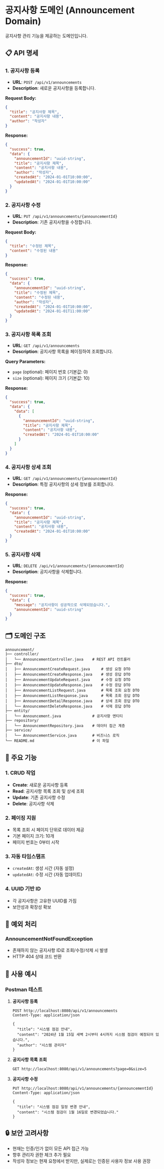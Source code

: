 # 공지사항 도메인 (Announcement Domain)

공지사항 관리 기능을 제공하는 도메인입니다.

## 📋 API 명세

### 1. 공지사항 등록
- **URL**: `POST /api/v1/announcements`
- **Description**: 새로운 공지사항을 등록합니다.

**Request Body:**
```json
{
  "title": "공지사항 제목",
  "content": "공지사항 내용",
  "author": "작성자"
}
```

**Response:**
```json
{
  "success": true,
  "data": {
    "announcementId": "uuid-string",
    "title": "공지사항 제목",
    "content": "공지사항 내용",
    "author": "작성자",
    "createdAt": "2024-01-01T10:00:00",
    "updatedAt": "2024-01-01T10:00:00"
  }
}
```

### 2. 공지사항 수정
- **URL**: `PUT /api/v1/announcements/{announcementId}`
- **Description**: 기존 공지사항을 수정합니다.

**Request Body:**
```json
{
  "title": "수정된 제목",
  "content": "수정된 내용"
}
```

**Response:**
```json
{
  "success": true,
  "data": {
    "announcementId": "uuid-string",
    "title": "수정된 제목",
    "content": "수정된 내용",
    "author": "작성자",
    "createdAt": "2024-01-01T10:00:00",
    "updatedAt": "2024-01-01T11:00:00"
  }
}
```

### 3. 공지사항 목록 조회
- **URL**: `GET /api/v1/announcements`
- **Description**: 공지사항 목록을 페이징하여 조회합니다.

**Query Parameters:**
- `page` (optional): 페이지 번호 (기본값: 0)
- `size` (optional): 페이지 크기 (기본값: 10)

**Response:**
```json
{
  "success": true,
  "data": {
    "data": [
      {
        "announcementId": "uuid-string",
        "title": "공지사항 제목",
        "content": "공지사항 내용",
        "createdAt": "2024-01-01T10:00:00"
      }
    ]
  }
}
```

### 4. 공지사항 상세 조회
- **URL**: `GET /api/v1/announcements/{announcementId}`
- **Description**: 특정 공지사항의 상세 정보를 조회합니다.

**Response:**
```json
{
  "success": true,
  "data": {
    "announcementId": "uuid-string",
    "title": "공지사항 제목",
    "content": "공지사항 내용",
    "createdAt": "2024-01-01T10:00:00"
  }
}
```

### 5. 공지사항 삭제
- **URL**: `DELETE /api/v1/announcements/{announcementId}`
- **Description**: 공지사항을 삭제합니다.

**Response:**
```json
{
  "success": true,
  "data": {
    "message": "공지사항이 성공적으로 삭제되었습니다.",
    "announcementId": "uuid-string"
  }
}
```

## 🗂️ 도메인 구조

```
announcement/
├── controller/
│   └── AnnouncementController.java    # REST API 컨트롤러
├── dto/
│   ├── AnnouncementCreateRequest.java     # 생성 요청 DTO
│   ├── AnnouncementCreateResponse.java    # 생성 응답 DTO
│   ├── AnnouncementUpdateRequest.java     # 수정 요청 DTO
│   ├── AnnouncementUpdateResponse.java    # 수정 응답 DTO
│   ├── AnnouncementListRequest.java       # 목록 조회 요청 DTO
│   ├── AnnouncementListResponse.java      # 목록 조회 응답 DTO
│   ├── AnnouncementDetailResponse.java    # 상세 조회 응답 DTO
│   └── AnnouncementDeleteResponse.java    # 삭제 응답 DTO
├── entity/
│   └── Announcement.java              # 공지사항 엔티티
├── repository/
│   └── AnnouncementRepository.java    # 데이터 접근 계층
├── service/
│   └── AnnouncementService.java       # 비즈니스 로직
└── README.md                          # 이 파일
```

## 🔧 주요 기능

### 1. CRUD 작업
- **Create**: 새로운 공지사항 등록
- **Read**: 공지사항 목록 조회 및 상세 조회
- **Update**: 기존 공지사항 수정
- **Delete**: 공지사항 삭제

### 2. 페이징 지원
- 목록 조회 시 페이지 단위로 데이터 제공
- 기본 페이지 크기: 10개
- 페이지 번호는 0부터 시작

### 3. 자동 타임스탬프
- `createdAt`: 생성 시간 (자동 설정)
- `updatedAt`: 수정 시간 (자동 업데이트)

### 4. UUID 기반 ID
- 각 공지사항은 고유한 UUID를 가짐
- 보안성과 확장성 확보

## 🚨 예외 처리

### AnnouncementNotFoundException
- 존재하지 않는 공지사항 ID로 조회/수정/삭제 시 발생
- HTTP 404 상태 코드 반환

## 📝 사용 예시

### Postman 테스트

1. **공지사항 등록**
   ```
   POST http://localhost:8080/api/v1/announcements
   Content-Type: application/json
   
   {
     "title": "시스템 점검 안내",
     "content": "2024년 1월 15일 새벽 2시부터 4시까지 시스템 점검이 예정되어 있습니다.",
     "author": "시스템 관리자"
   }
   ```

2. **공지사항 목록 조회**
   ```
   GET http://localhost:8080/api/v1/announcements?page=0&size=5
   ```

3. **공지사항 수정**
   ```
   PUT http://localhost:8080/api/v1/announcements/{announcementId}
   Content-Type: application/json
   
   {
     "title": "시스템 점검 일정 변경 안내",
     "content": "시스템 점검이 1월 16일로 변경되었습니다."
   }
   ```

## 🔒 보안 고려사항

- 현재는 인증/인가 없이 모든 API 접근 가능
- 향후 관리자 권한 체크 추가 필요
- 작성자 정보는 현재 요청에서 받지만, 실제로는 인증된 사용자 정보 사용 권장 